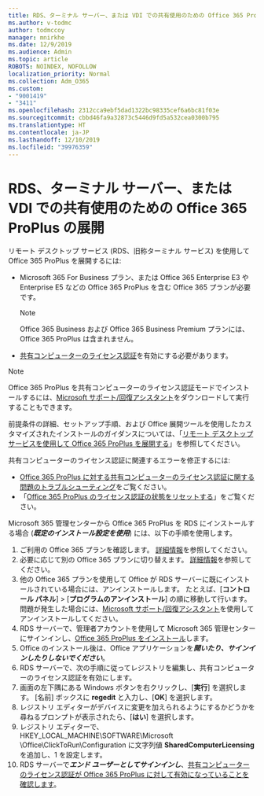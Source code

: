 ```yaml
---
title: RDS、ターミナル サーバー、または VDI での共有使用のための Office 365 ProPlus の展開
ms.author: v-todmc
author: todmccoy
manager: mnirkhe
ms.date: 12/9/2019
ms.audience: Admin
ms.topic: article
ROBOTS: NOINDEX, NOFOLLOW
localization_priority: Normal
ms.collection: Adm_O365
ms.custom:
- "9001419"
- "3411"
ms.openlocfilehash: 2312cca9ebf5dad1322bc98335cef6a6bc81f03e
ms.sourcegitcommit: cbbd46fa9a32873c5446d9fd5a532cea0300b795
ms.translationtype: HT
ms.contentlocale: ja-JP
ms.lasthandoff: 12/10/2019
ms.locfileid: "39976359"
---
```

# <a name="deploying-office-365-proplus-for-shared-use-on-rds-terminal-server-or-vdi"></a>RDS、ターミナル サーバー、または VDI での共有使用のための Office 365 ProPlus の展開

リモート デスクトップ サービス (RDS、旧称ターミナル サービス) を使用して Office 365 ProPlus を展開するには:
- Microsoft 365 For Business プラン、または Office 365 Enterprise E3 や Enterprise E5 などの Office 365 ProPlus を含む Office 365 プランが必要です。
   > [!NOTE] 
   > Office 365 Business および Office 365 Business Premium プランには、Office 365 ProPlus は含まれません。
- [共有コンピューターのライセンス認証](https://docs.microsoft.com/DeployOffice/overview-of-shared-computer-activation-for-office-365-proplus)を有効にする必要があります。

> [!NOTE]
> Office 365 ProPlus を共有コンピューターのライセンス認証モードでインストールするには、[Microsoft サポート/回復アシスタント](https://aka.ms/SaRA_OfficeSCA_M365Portal)をダウンロードして実行することもできます。

前提条件の詳細、セットアップ手順、および Office 展開ツールを使用したカスタマイズされたインストールのガイダンスについては、「[リモート デスクトップ サービスを使用して Office 365 ProPlus を展開する](https://docs.microsoft.com/DeployOffice/deploy-office-365-proplus-by-using-remote-desktop-services)」を参照してください。

共有コンピューターのライセンス認証に関連するエラーを修正するには:
- [Office 365 ProPlus に対する共有コンピューターのライセンス認証に関する問題のトラブルシューティング](https://docs.microsoft.com/DeployOffice/troubleshoot-issues-with-shared-computer-activation-for-office-365-proplus)をご覧ください。
- 「[Office 365 ProPlus のライセンス認証の状態をリセットする](https://go.microsoft.com/fwlink/?linkid=2109218)」をご覧ください。

Microsoft 365 管理センターから Office 365 ProPlus を RDS にインストールする場合 (***既定のインストール設定を使用***) には、以下の手順を使用します。

1.  ご利用の Office 365 プランを確認します。 [詳細情報](https://docs.microsoft.com/office365/admin/admin-overview/what-subscription-do-i-have)を参照してください。
2.  必要に応じて別の Office 365 プランに切り替えます。 [詳細情報](https://docs.microsoft.com/office365/admin/subscriptions-and-billing/switch-to-a-different-plan)を参照してください。
3.  他の Office 365 プランを使用して Office が RDS サーバーに既にインストールされている場合には、アンインストールします。 たとえば、[**コントロール パネル**] >  [**プログラムのアンインストール**] の順に移動して行います。 問題が発生した場合には、[Microsoft サポート/回復アシスタント](https://aka.ms/SARA-OfficeUninstall-Alchemy)を使用してアンインストールしてください。
4.  RDS サーバーで、管理者アカウントを使用して Microsoft 365 管理センターにサインインし、[Office 365 ProPlus をインストール](https://portal.office.com/OLS/MySoftware.aspx)します。
5.  Office のインストール後は、Office アプリケーションを***開いたり、サインインしたりしないでください***。
6.  RDS サーバーで、次の手順に従ってレジストリを編集し、共有コンピューターのライセンス認証を有効にします。
   1. 画面の左下隅にある Windows ボタンを右クリックし、[**実行**] を選択します。 [名前] ボックスに **regedit** と入力し、[**OK**] を選択します。
   2. レジストリ エディターがデバイスに変更を加えられるようにするかどうかを尋ねるプロンプトが表示されたら、[**はい**] を選択します。
   3. レジストリ エディターで、HKEY_LOCAL_MACHINE\SOFTWARE\Microsoft \Office\ClickToRun\Configuration に文字列値 **SharedComputerLicensing** を追加し、1 を設定します。
   4. RDS サーバーで***エンド ユーザーとしてサインインし***、[共有コンピューターのライセンス認証が Office 365 ProPlus に対して有効になっていることを確認します](https://docs.microsoft.com/DeployOffice/troubleshoot-issues-with-shared-computer-activation-for-office-365-proplus#verify-that-activation-for-office-365-proplus-succeeded)。


